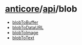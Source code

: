# [anticore](../../../../#reference)/[api](../#reference)/<a name="reference">blob</a>

* [blobToBuffer](./blobToBuffer/#reference)
* [blobToDataURL](./blobToDataURL/#reference)
* [blobToImage](./blobToImage/#reference)
* [blobToText](./blobToText/#reference)